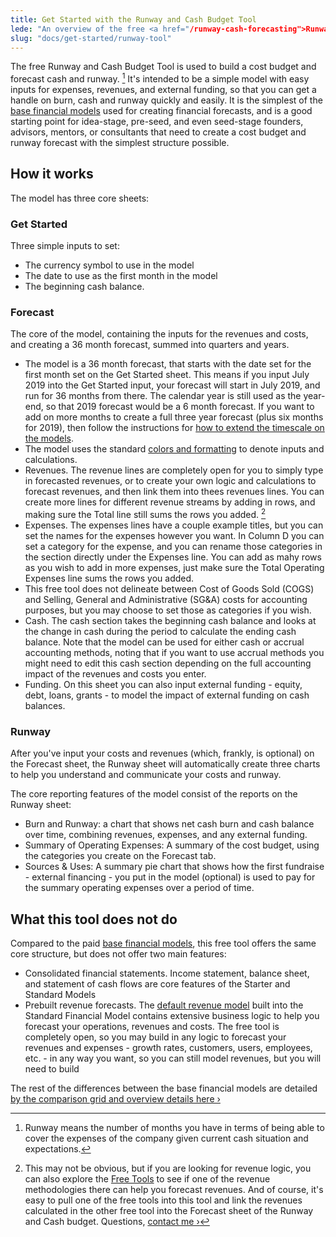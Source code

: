 ```yaml
---
title: Get Started with the Runway and Cash Budget Tool
lede: "An overview of the free <a href="/runway-cash-forecasting">Runway and Cash Budget Tool</a>."
slug: "docs/get-started/runway-tool"
---
```

The free Runway and Cash Budget Tool is used to build a cost budget and forecast cash and runway. [^1] It's intended to be a simple model with easy inputs for expenses, revenues, and external funding, so that you can get a handle on burn, cash and runway quickly and easily. It is the simplest of the [base financial models](/models#base) used for creating financial forecasts, and is a good starting point for idea-stage, pre-seed, and even seed-stage founders, advisors, mentors, or consultants that need to create a cost budget and runway forecast with the simplest structure possible.

## How it works

The model has three core sheets:

### Get Started

Three simple inputs to set:

- The currency symbol to use in the model
- The date to use as the first month in the model
- The beginning cash balance.

### Forecast

The core of the model, containing the inputs for the revenues and costs, and creating a 36 month forecast, summed into quarters and years.

- The model is a 36 month forecast, that starts with the date set for the first month set on the Get Started sheet. This means if you input July 2019 into the Get Started input, your forecast will start in July 2019, and run for 36 months from there. The calendar year is still used as the year-end, so that 2019 forecast would be a 6 month forecast. If you want to add on more months to create a full three year forecast (plus six months for 2019), then follow the instructions for [how to extend the timescale on the models](/learn/extend-time-periods).
- The model uses the standard [colors and formatting](/learn/colors-and-formatting) to denote inputs and calculations.
- Revenues. The revenue lines are completely open for you to simply type in forecasted revenues, or to create your own logic and calculations to forecast revenues, and then link them into thees revenues lines. You can create more lines for different revenue streams by adding in rows, and making sure the Total line still sums the rows you added. [^2]
- Expenses. The expenses lines have a couple example titles, but you can set the names for the expenses however you want. In Column D you can set a category for the expense, and you can rename those categories in the section directly under the Expenses line. You can add as mahy rows as you wish to add in more expenses, just make sure the Total Operating Expenses line sums the rows you added.
- This free tool does not delineate between Cost of Goods Sold (COGS) and Selling, General and Administrative (SG&A) costs for accounting purposes, but you may choose to set those as categories if you wish.
- Cash. The cash section takes the beginning cash balance and looks at the change in cash during the period to calculate the ending cash balance. Note that the model can be used for either cash or accrual accounting methods, noting that if you want to use accrual methods you might need to edit this cash section depending on the full accounting impact of the revenues and costs you enter.
- Funding. On this sheet you can also input external funding - equity, debt, loans, grants - to model the impact of external funding on cash balances.

### Runway

After you've input your costs and revenues (which, frankly, is optional) on the Forecast sheet, the Runway sheet will automatically create three charts to help you understand and communicate your costs and runway.

The core reporting features of the model consist of the reports on the Runway sheet:

- Burn and Runway: a chart that shows net cash burn and cash balance over time, combining revenues, expenses, and any external funding.
- Summary of Operating Expenses: A summary of the cost budget, using the categories you create on the Forecast tab.
- Sources & Uses: A summary pie chart that shows how the first fundraise - external financing - you put in the model (optional) is used to pay for the summary operating expenses over a period of time.

## What this tool does not do

Compared to the paid <a href="/models#base">base financial models</a>, this free tool offers the same core structure, but does not offer two main features:

- Consolidated financial statements. Income statement, balance sheet, and statement of cash flows are core features of the Starter and Standard Models
- Prebuilt revenue forecasts. The [default revenue model](/learn/revenue-model) built into the Standard Financial Model contains extensive business logic to help you forecast your operations, revenues and costs. The free tool is completely open, so you may build in any logic to forecast your revenues and expenses - growth rates, customers, users, employees, etc. - in any way you want, so you can still model revenues, but you will need to build

The rest of the differences between the base financial models are detailed <a href="/models#base">by the comparison grid and overview details here &rsaquo;</a>

[^1]: Runway means the number of months you have in terms of being able to cover the expenses of the company given current cash situation and expectations.
[^2]: This may not be obvious, but if you are looking for revenue logic, you can also explore the <a href="/models#free">Free Tools</a> to see if one of the revenue methodologies there can help you forecast revenues. And of course, it's easy to pull one of the free tools into this tool and link the revenues calculated in the other free tool into the Forecast sheet of the Runway and Cash budget. Questions, [contact me &rsaquo;](/learn/contact)
